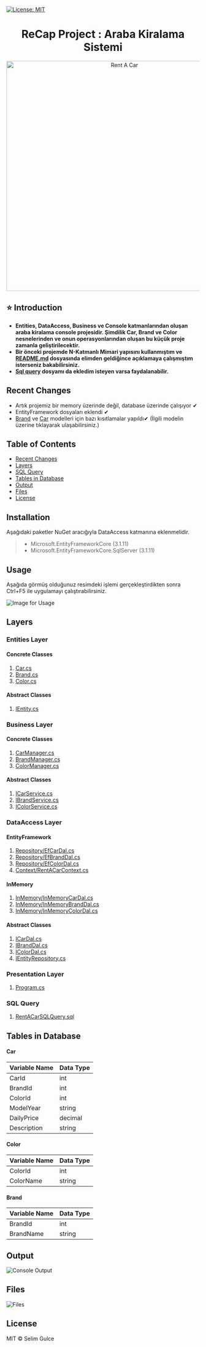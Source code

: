 [![License: MIT](https://img.shields.io/badge/License-MIT-yellow.svg)](https://github.com/gulceselim/re-cap-project-with-csharp/blob/main/LICENSE.txt)

<h1 align="center">ReCap Project : Araba Kiralama Sistemi</h1> 

<p align="center">
  <img src="https://user-images.githubusercontent.com/43720773/106998466-9d31b280-6795-11eb-8e5b-16e0b78a99bc.PNG" width="600" alt="Rent A Car">
</p>

## ⭐ Introduction 
- **Entities, DataAccess, Business ve Console katmanlarından oluşan araba kiralama console projesidir. Şimdilik Car, Brand ve Color nesnelerinden ve onun operasyonlarından oluşan bu küçük proje zamanla geliştirilecektir.**
- **Bir önceki projemde N-Katmanlı Mimari yapısını kullanmıştım ve [README.md](https://github.com/gulceselim/ReCapDemo/blob/master/README.md) dosyasında elimden geldiğince açıklamaya çalışmıştım isterseniz bakabilirsiniz.**
- **[Sql query](https://github.com/gulceselim/re-cap-project-with-csharp/blob/main/RentACarSQLQuery.sql) dosyamı da ekledim isteyen varsa faydalanabilir.**


## Recent Changes
- Artık projemiz bir memory üzerinde değil, database üzerinde çalışıyor ✔
- EntityFramework dosyaları eklendi ✔
- [Brand](https://github.com/gulceselim/re-cap-project-with-csharp/blob/main/Business/Concrete/BrandManager.cs) ve [Car](https://github.com/gulceselim/re-cap-project-with-csharp/blob/main/Business/Concrete/CarManager.cs) modelleri için bazı kısıtlamalar yapıldı✔ (İlgili modelin üzerine tıklayarak ulaşabilirsiniz.)


## Table of Contents
- [Recent Changes](#recent-changes)
- [Layers](#layers)
- [SQL Query](#sql-query)
- [Tables in Database](#tables-in-database)
- [Output](#output)
- [Files](#files)
- [License](#license)

## Installation
Aşağıdaki paketler NuGet aracığıyla DataAccess katmanına eklenmelidir.
> - Microsoft.EntityFrameworkCore (3.1.11)
> - Microsoft.EntityFrameworkCore.SqlServer (3.1.11)

## Usage 
Aşağıda görmüş olduğunuz resimdeki işlemi gerçekleştirdikten sonra Ctrl+F5 ile uygulamayı çalıştırabilirsiniz.

![Image for Usage](https://user-images.githubusercontent.com/43720773/107143179-aa40d400-6944-11eb-9a45-e3f6dcdf6b80.jpg)

## Layers
### Entities Layer
#### Concrete Classes
1. [Car.cs](https://github.com/gulceselim/re-cap-project-with-csharp/blob/main/Entities/Concrete/Car.cs)
2. [Brand.cs](https://github.com/gulceselim/re-cap-project-with-csharp/blob/main/Entities/Concrete/Brand.cs)
3. [Color.cs](https://github.com/gulceselim/re-cap-project-with-csharp/blob/main/Entities/Concrete/Color.cs)

#### Abstract Classes
1. [IEntity.cs](https://github.com/gulceselim/re-cap-project-with-csharp/tree/main/Entities/Abstract)

### Business Layer
#### Concrete Classes
1. [CarManager.cs](https://github.com/gulceselim/re-cap-project-with-csharp/blob/main/Business/Concrete/CarManager.cs)
2. [BrandManager.cs](https://github.com/gulceselim/re-cap-project-with-csharp/blob/main/Business/Concrete/BrandManager.cs)
3. [ColorManager.cs](https://github.com/gulceselim/re-cap-project-with-csharp/blob/main/Business/Concrete/ColorManager.cs)
  
#### Abstract Classes
1. [ICarService.cs](https://github.com/gulceselim/re-cap-project-with-csharp/blob/main/Business/Abstract/ICarService.cs)
2. [IBrandService.cs](https://github.com/gulceselim/re-cap-project-with-csharp/blob/main/Business/Abstract/IBrandService.cs)
3. [IColorService.cs](https://github.com/gulceselim/re-cap-project-with-csharp/blob/main/Business/Abstract/IColorService.cs)

### DataAccess Layer
#### EntityFramework
1. [Repository/EfCarDal.cs](https://github.com/gulceselim/re-cap-project-with-csharp/blob/main/DataAccess/Concrete/EntityFramework/Repository/EfCarDal.cs)
2. [Repository/EfBrandDal.cs](https://github.com/gulceselim/re-cap-project-with-csharp/blob/main/DataAccess/Concrete/EntityFramework/Repository/EfBrandDal.cs)
3. [Repository/EfColorDal.cs](https://github.com/gulceselim/re-cap-project-with-csharp/blob/main/DataAccess/Concrete/EntityFramework/Repository/EfColorDal.cs)
4. [Context/RentACarContext.cs](https://github.com/gulceselim/re-cap-project-with-csharp/blob/main/DataAccess/Concrete/EntityFramework/Context/RentACarContext.cs)

#### InMemory
1. [InMemory/InMemoryCarDal.cs](https://github.com/gulceselim/re-cap-project-with-csharp/blob/main/DataAccess/Concrete/InMemory/InMemoryCarDal.cs)
2. [InMemory/InMemoryBrandDal.cs](https://github.com/gulceselim/re-cap-project-with-csharp/blob/main/DataAccess/Concrete/InMemory/InMemoryBrandDal.cs)
3. [InMemory/InMemoryColorDal.cs](https://github.com/gulceselim/re-cap-project-with-csharp/blob/main/DataAccess/Concrete/InMemory/InMemoryColorDal.cs)


#### Abstract Classes
1. [ICarDal.cs](https://github.com/gulceselim/re-cap-project-with-csharp/blob/main/DataAccess/Abstract/ICarDal.cs)
2. [IBrandDal.cs](https://github.com/gulceselim/re-cap-project-with-csharp/blob/main/DataAccess/Abstract/IBrandDal.cs)
3. [IColorDal.cs](https://github.com/gulceselim/re-cap-project-with-csharp/blob/main/DataAccess/Abstract/IColorDal.cs)
4. [IEntityRepository.cs](https://github.com/gulceselim/re-cap-project-with-csharp/blob/main/DataAccess/Abstract/IEntityRepository.cs)

### Presentation Layer
1. [Program.cs](https://github.com/gulceselim/re-cap-project-with-csharp/blob/main/ConsoleUI/Program.cs)

### SQL Query
1. [RentACarSQLQuery.sql](https://github.com/gulceselim/re-cap-project-with-csharp/blob/main/RentACarSQLQuery.sql)

## Tables in Database
#### Car
Variable Name | Data Type
------------ | -------------
CarId | int
BrandId | int
ColorId | int
ModelYear | string
DailyPrice | decimal
Description | string

#### Color
Variable Name | Data Type
------------ | -------------
ColorId | int
ColorName | string

#### Brand
Variable Name | Data Type
------------ | -------------
BrandId | int
BrandName | string

## Output
![Console Output](https://user-images.githubusercontent.com/43720773/106929084-fca3aa00-6724-11eb-877c-8f66c0a7f6d9.jpg)

## Files
![Files](https://user-images.githubusercontent.com/43720773/106918756-8bf79000-671a-11eb-9b60-4e20d46ed1d8.jpg)

## License
MIT © Selim Gulce
